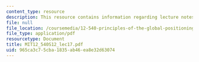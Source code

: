 ```yaml
---
content_type: resource
description: This resource contains information regarding lecture notes.
file: null
file_location: /coursemedia/12-540-principles-of-the-global-positioning-system-spring-2012/965ca3c75cba1835ab46ea8e32d63074_MIT12_540S12_lec17.pdf
file_type: application/pdf
resourcetype: Document
title: MIT12_540S12_lec17.pdf
uid: 965ca3c7-5cba-1835-ab46-ea8e32d63074
---
```

